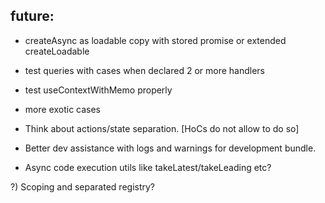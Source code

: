 ## future:

- createAsync as loadable copy with stored promise or extended createLoadable
- test queries with cases when declared 2 or more handlers
- test useContextWithMemo properly
- more exotic cases

- Think about actions/state separation. [HoCs do not allow to do so]
- Better dev assistance with logs and warnings for development bundle.
- Async code execution utils like takeLatest/takeLeading etc?

?) Scoping and separated registry?

